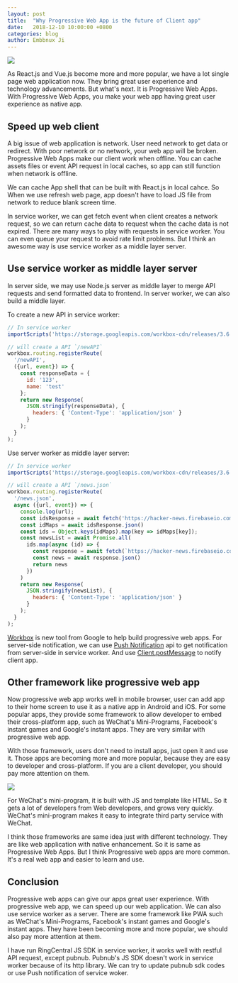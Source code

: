```yaml
---
layout: post
title:  "Why Progressive Web App is the future of Client app"
date:   2018-12-10 10:00:00 +0800
categories: blog
author: Embbnux Ji
---
```


![ ](https://cdn-images-1.medium.com/max/1600/1*wf0nzvLDFABh3X60lgOQdw.png)

As React.js and Vue.js become more and more popular, we have a lot single page web application now. They bring great user experience and technology advancements. But what's next. It is Progressive Web Apps. With Progressive Web Apps, you make your web app having great user experience as native app.

## Speed up web client

A big issue of web application is network. User need network to get data or redirect. With poor network or no network, your web app will be broken. Progressive Web Apps make our client work when offline. You can cache assets files or event API request in local caches, so app can still function when network is offline.

We can cache App shell that can be built with React.js in local cahce. So When we use refresh web page, app doesn't have to load JS file from network to reduce blank screen time.

In service worker, we can get fetch event when client creates a network request, so we can return cache data to request when the cache data is not expired. There are many ways to play with requests in service worker. You can even queue your request to avoid rate limit problems. But I think an awesome way is use service worker as a middle layer server.

## Use service worker as middle layer server

In server side, we may use Node.js server as middle layer to merge API requests and send formatted data to frontend. In server worker, we can also build a middle layer.

To create a new API in service worker:

```js
// In service worker
importScripts('https://storage.googleapis.com/workbox-cdn/releases/3.6.1/workbox-sw.js');

// will create a API `/newAPI`
workbox.routing.registerRoute(
  '/newAPI',
  ({url, event}) => {
    const responseData = {
      id: '123',
      name: 'test'
    };
    return new Response(
      JSON.stringify(responseData), {
        headers: { 'Content-Type': 'application/json' }
      }
    );
  }
);
```

Use server worker as middle layer server:

```js
// In service worker
importScripts('https://storage.googleapis.com/workbox-cdn/releases/3.6.1/workbox-sw.js');

// will create a API `/news.json`
workbox.routing.registerRoute(
  '/news.json',
  async ({url, event}) => {
    console.log(url);
    const idsResponse = await fetch('https://hacker-news.firebaseio.com/v0/topstories.json?orderBy=%22$key%22&startAt=%220%22&endAt=%225%22')
    const idMaps = await idsResponse.json()
    const ids = Object.keys(idMaps).map(key => idMaps[key]);
    const newsList = await Promise.all(
      ids.map(async (id) => {
        const response = await fetch(`https://hacker-news.firebaseio.com/v0/item/${id}.json`)
        const news = await response.json()
        return news
      })
    )
    return new Response(
      JSON.stringify(newsList), {
        headers: { 'Content-Type': 'application/json' }
      }
    );
  }
);
```

[Workbox](https://developers.google.com/web/tools/workbox/) is new tool from Google to help build progressive web apps.
For server-side notification, we can use [Push Notification](https://developers.google.com/web/ilt/pwa/introduction-to-push-notifications) api to get notification from server-side in service worker. And use [Client.postMessage](https://developer.mozilla.org/en-US/docs/Web/API/Client/postMessage) to notify client app.

## Other framework like progressive web app

Now progressive web app works well in mobile browser, user can add app to their home screen to use it as a native app in Android and iOS. For some popular apps, they provide some framework to allow developer to embed their cross-platform app, such as WeChat's Mini-Programs, Facebook's instant games and Google's instant apps. They are very similar with progressive web app. 

With those framework, users don't need to install apps, just open it and use it. Those apps are becoming more and more popular, because they are easy to developer and cross-platform. If you are a client developer, you should pay more attention on them.

![ ](https://cdn-images-1.medium.com/max/1600/1*h_D5wqHdJjsDIVLkbDqLNQ.jpeg)

For WeChat's mini-program, it is built with JS and template like HTML. So it gets a lot of developers from Web developers, and grows very quickly. WeChat's mini-program makes it easy to integrate third party service with WeChat.

I think those frameworks are same idea  just with different technology. They are like web application with native enhancement. So it is same as Progressive Web Apps. But I think Progressive web apps are more common. It's a real web app and easier to learn and use.

## Conclusion

Progressive web apps can give our apps great user experience. With progressive web app, we can speed up our web application. We can also use service worker as a server. There are some framework like PWA such as WeChat's Mini-Programs, Facebook's instant games and Google's instant apps. They have been becoming more and more popular, we should also pay more attention at them.

I have run RingCentral JS SDK in service worker, it works well with restful API request, except pubnub. Pubnub's JS SDK doesn't work in service worker because of its http library. We can try to update pubnub sdk codes or use Push notification of service woker.

